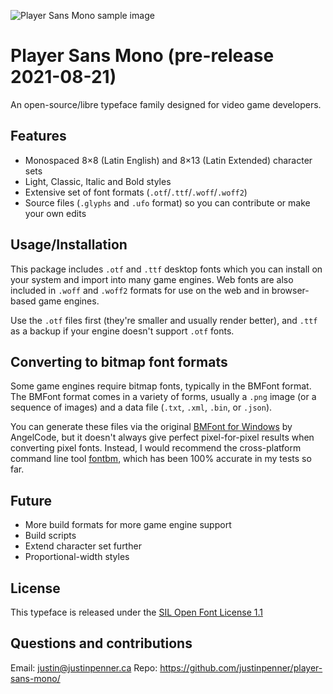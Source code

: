 ![Player Sans Mono sample image](assets/player-sans-mono.png)


Player Sans Mono (pre-release 2021-08-21)
=========================================

An open-source/libre typeface family designed for video game developers.

Features
--------

- Monospaced 8×8 (Latin English) and 8×13 (Latin Extended) character sets
- Light, Classic, Italic and Bold styles
- Extensive set of font formats (`.otf`/`.ttf`/`.woff`/`.woff2`)
- Source files (`.glyphs` and `.ufo` format) so you can contribute or make your own edits

Usage/Installation
------------------

This package includes `.otf` and `.ttf` desktop fonts which you can install on your system and import into many game engines. Web fonts are also included in `.woff` and `.woff2` formats for use on the web and in browser-based game engines.

Use the `.otf` files first (they're smaller and usually render better), and `.ttf` as a backup if your engine doesn't support `.otf` fonts.

Converting to bitmap font formats
---------------------------------

Some game engines require bitmap fonts, typically in the BMFont format. The BMFont format comes in a variety of forms, usually a `.png` image (or a sequence of images) and a data file (`.txt`, `.xml`, `.bin`, or `.json`).

You can generate these files via the original [BMFont for Windows](https://www.angelcode.com/products/bmfont/) by AngelCode, but it doesn't always give perfect pixel-for-pixel results when converting pixel fonts. Instead, I would recommend the cross-platform command line tool [fontbm](https://github.com/vladimirgamalyan/fontbm), which has been 100% accurate in my tests so far.

Future
------

- More build formats for more game engine support
- Build scripts
- Extend character set further
- Proportional-width styles

License
-------

This typeface is released under the [SIL Open Font License 1.1](https://scripts.sil.org/OFL)

Questions and contributions
---------------------------

Email: justin@justinpenner.ca
Repo: https://github.com/justinpenner/player-sans-mono/